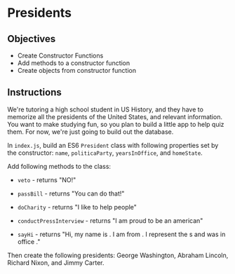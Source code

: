 # Presidents

## Objectives

+ Create Constructor Functions
+ Add methods to a constructor function
+ Create objects from constructor function

## Instructions

We're tutoring a high school student in US History, and they have to memorize all the presidents of the United States, and relevant information. You want to make studying fun, so you plan to build a little app to help quiz them. For now, we're just going to build out the database.

In `index.js`, build an ES6 `President` class with following properties set by the constructor: `name`, `politicaParty`, `yearsInOffice`, and `homeState`.

Add following methods to the class:

+ `veto` - returns "NO!"

+ `passBill` - returns "You can do that!"

+ `doCharity` - returns "I like to help people"

+ `conductPressInterview` - returns "I am proud to be an american"

+ `sayHi` - returns "Hi, my name is <name>. I am from <homestate>. I represent the <politcalParty>s and was in office <yearsInOffice>."

Then create the following presidents: George Washington, Abraham Lincoln, Richard Nixon, and Jimmy Carter.
